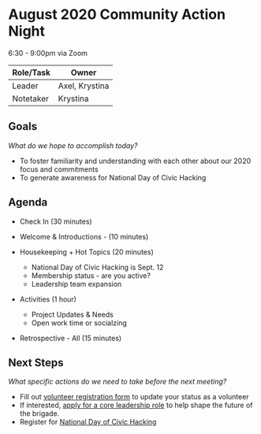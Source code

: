 # August 2020 Community Action Night
6:30 - 9:00pm via Zoom

| Role/Task | Owner |
| --- | --- |
| Leader | Axel, Krystina |
| Notetaker | Krystina |


## Goals
*What do we hope to accomplish today?*

* To foster familiarity and understanding with each other about our 2020 focus and commitments
* To generate awareness for National Day of Civic Hacking

## Agenda

* Check In (30 minutes)

* Welcome & Introductions - (10 minutes)

* Housekeeping + Hot Topics (20 minutes)
    * National Day of Civic Hacking is Sept. 12
    * Membership status - are you active?
    * Leadership team expansion
    
* Activities (1 hour)
  * Project Updates & Needs
  * Open work time or socialzing
  
* Retrospective - All (15 minutes)

## Next Steps
*What specific actions do we need to take before the next meeting?*

* Fill out [volunteer registration form](https://bit.ly/cfo-volunteer) to update your status as a volunteer
* If interested, [apply for a core leadership role](https://bit.ly/cfo-leader) to help shape the future of the brigade.
* Register for [National Day of Civic Hacking](https://bit.ly/cfo-ndoch2020)
